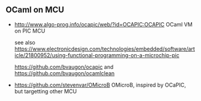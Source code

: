 

## OCaml on MCU

* http://www.algo-prog.info/ocapic/web/?id=OCAPIC:OCAPIC
  OCaml VM on PIC MCU

  see also https://www.electronicdesign.com/technologies/embedded/software/article/21800952/using-functional-programming-on-a-microchip-pic

  https://github.com/bvaugon/ocapic
  and 
  https://github.com/bvaugon/ocamlclean
  
* https://github.com/stevenvar/OMicroB
  OMicroB, inspired by OCaPIC, but targetting other MCU
